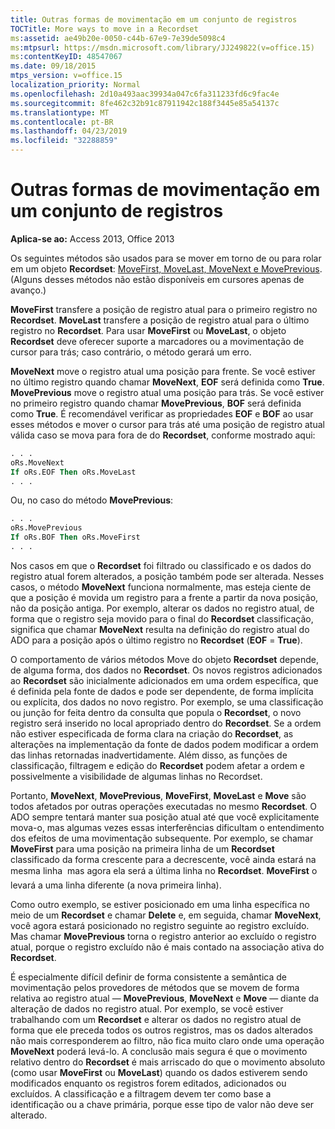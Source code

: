 ```yaml
---
title: Outras formas de movimentação em um conjunto de registros
TOCTitle: More ways to move in a Recordset
ms:assetid: ae49b20e-0050-c44b-67e9-7e39de5098c4
ms:mtpsurl: https://msdn.microsoft.com/library/JJ249822(v=office.15)
ms:contentKeyID: 48547067
ms.date: 09/18/2015
mtps_version: v=office.15
localization_priority: Normal
ms.openlocfilehash: 2d10a493aac39934a047c6fa311233fd6c9fac4e
ms.sourcegitcommit: 8fe462c32b91c87911942c188f3445e85a54137c
ms.translationtype: MT
ms.contentlocale: pt-BR
ms.lasthandoff: 04/23/2019
ms.locfileid: "32288859"
---
```

# <a name="more-ways-to-move-in-a-recordset"></a>Outras formas de movimentação em um conjunto de registros

**Aplica-se ao:** Access 2013, Office 2013

Os seguintes métodos são usados para se mover em torno de ou para rolar em um objeto **Recordset**: [MoveFirst, MoveLast, MoveNext e MovePrevious](movefirst-movelast-movenext-and-moveprevious-methods-ado.md). (Alguns desses métodos não estão disponíveis em cursores apenas de avanço.)

**MoveFirst** transfere a posição de registro atual para o primeiro registro no **Recordset**. **MoveLast** transfere a posição de registro atual para o último registro no **Recordset**. Para usar **MoveFirst** ou **MoveLast**, o objeto **Recordset** deve oferecer suporte a marcadores ou a movimentação de cursor para trás; caso contrário, o método gerará um erro.

**MoveNext** move o registro atual uma posição para frente. Se você estiver no último registro quando chamar **MoveNext**, **EOF** será definida como **True**. **MovePrevious** move o registro atual uma posição para trás. Se você estiver no primeiro registro quando chamar **MovePrevious**, **BOF** será definida como **True**. É recomendável verificar as propriedades **EOF** e **BOF** ao usar esses métodos e mover o cursor para trás até uma posição de registro atual válida caso se mova para fora de do **Recordset**, conforme mostrado aqui:

```vb
. . . 
oRs.MoveNext 
If oRs.EOF Then oRs.MoveLast 
. . . 
```

Ou, no caso do método **MovePrevious**:

```vb
. . . 
oRs.MovePrevious 
If oRs.BOF Then oRs.MoveFirst 
. . . 
```

Nos casos em que o **Recordset** foi filtrado ou classificado e os dados do registro atual forem alterados, a posição também pode ser alterada. Nesses casos, o método **MoveNext** funciona normalmente, mas esteja ciente de que a posição é movida um registro para a frente a partir da nova posição, não da posição antiga. Por exemplo, alterar os dados no registro atual, de forma que o registro seja movido para o final do **Recordset** classificação, significa que chamar **MoveNext** resulta na definição do registro atual do ADO para a posição após o último registro no **Recordset** (**EOF**  =  **True**).

O comportamento de vários métodos Move do objeto **Recordset** depende, de alguma forma, dos dados no **Recordset**. Os novos registros adicionados ao **Recordset** são inicialmente adicionados em uma ordem específica, que é definida pela fonte de dados e pode ser dependente, de forma implícita ou explícita, dos dados no novo registro. Por exemplo, se uma classificação ou junção for feita dentro da consulta que popula o **Recordset**, o novo registro será inserido no local apropriado dentro do **Recordset**. Se a ordem não estiver especificada de forma clara na criação do **Recordset**, as alterações na implementação da fonte de dados podem modificar a ordem das linhas retornadas inadvertidamente. Além disso, as funções de classificação, filtragem e edição do **Recordset** podem afetar a ordem e possivelmente a visibilidade de algumas linhas no Recordset.

Portanto, **MoveNext**, **MovePrevious**, **MoveFirst**, **MoveLast** e **Move** são todos afetados por outras operações executadas no mesmo **Recordset**. O ADO sempre tentará manter sua posição atual até que você explicitamente mova-o, mas algumas vezes essas interferências dificultam o entendimento dos efeitos de uma movimentação subsequente. Por exemplo, se chamar **MoveFirst** para uma posição na primeira linha de um **Recordset** classificado da forma crescente para a decrescente, você ainda estará na mesma linha  mas agora ela será a última linha no **Recordset**. **MoveFirst** o levará a uma linha diferente (a nova primeira linha).

Como outro exemplo, se estiver posicionado em uma linha específica no meio de um **Recordset** e chamar **Delete** e, em seguida, chamar **MoveNext**, você agora estará posicionado no registro seguinte ao registro excluído. Mas chamar **MovePrevious** torna o registro anterior ao excluído o registro atual, porque o registro excluído não é mais contado na associação ativa do **Recordset**.

É especialmente difícil definir de forma consistente a semântica de movimentação pelos provedores de métodos que se movem de forma relativa ao registro atual — **MovePrevious**, **MoveNext** e **Move** — diante da alteração de dados no registro atual. Por exemplo, se você estiver trabalhando com um **Recordset** e alterar os dados no registro atual de forma que ele preceda todos os outros registros, mas os dados alterados não mais corresponderem ao filtro, não fica muito claro onde uma operação **MoveNext** poderá levá-lo. A conclusão mais segura é que o movimento relativo dentro do **Recordset** é mais arriscado do que o movimento absoluto (como usar **MoveFirst** ou **MoveLast**) quando os dados estiverem sendo modificados enquanto os registros forem editados, adicionados ou excluídos. A classificação e a filtragem devem ter como base a identificação ou a chave primária, porque esse tipo de valor não deve ser alterado.

